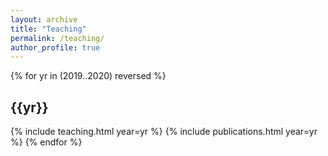 ```yaml
---
layout: archive
title: "Teaching"
permalink: /teaching/
author_profile: true
---
```


{% for yr in (2019..2020) reversed %}
## {{yr}}
{% include teaching.html year=yr %}
{% include publications.html year=yr %}
{% endfor %}
